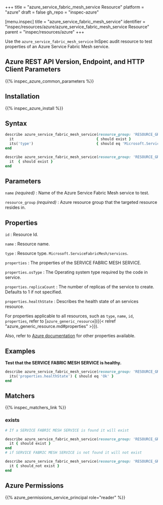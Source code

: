+++
title = "azure_service_fabric_mesh_service Resource"
platform = "azure"
draft = false
gh_repo = "inspec-azure"

[menu.inspec]
title = "azure_service_fabric_mesh_service"
identifier = "inspec/resources/azure/azure_service_fabric_mesh_service Resource"
parent = "inspec/resources/azure"
+++

Use the `azure_service_fabric_mesh_service` InSpec audit resource to test properties of an Azure Service Fabric Mesh service.

## Azure REST API Version, Endpoint, and HTTP Client Parameters

{{% inspec_azure_common_parameters %}}

## Installation

{{% inspec_azure_install %}}

## Syntax

```ruby
describe azure_service_fabric_mesh_service(resource_group: 'RESOURCE_GROUP', name: 'SERVICE_FABRIC_MESH_SERVICE_NAME') do
  it                                      { should exist }
  its('type')                             { should eq 'Microsoft.ServiceFabricMesh/applications' }
end
```

```ruby
describe azure_service_fabric_mesh_service(resource_group: 'RESOURCE_GROUP', name: 'SERVICE_FABRIC_MESH_SERVICE_NAME') do
  it  { should exist }
end
```

## Parameters

`name` _(required)_
: Name of the Azure Service Fabric Mesh service to test.

`resource_group` _(required)_
: Azure resource group that the targeted resource resides in.

## Properties

`id`
: Resource Id.

`name`
: Resource name.

`type`
: Resource type. `Microsoft.ServiceFabricMesh/services`.

`properties`
: The properties of the SERVICE FABRIC MESH SERVICE.

`properties.osType`
: The Operating system type required by the code in service.

`properties.replicaCount`
: The number of replicas of the service to create. Defaults to 1 if not specified.

`properties.healthState`
: Describes the health state of an services resource.


For properties applicable to all resources, such as `type`, `name`, `id`, `properties`, refer to [`azure_generic_resource`]({{< relref "azure_generic_resource.md#properties" >}}).

Also, refer to [Azure documentation](https://docs.microsoft.com/en-us/rest/api/servicefabric/sfmeshrp-api-service_get) for other properties available.

## Examples

**Test that the SERVICE FABRIC MESH SERVICE is healthy.**

```ruby
describe azure_service_fabric_mesh_service(resource_group: 'RESOURCE_GROUP', name: 'SERVICE_FABRIC_MESH_SERVICE_NAME') do
  its('properties.healthState') { should eq 'Ok' }
end
```

## Matchers

{{% inspec_matchers_link %}}

### exists

```ruby
# If a SERVICE FABRIC MESH SERVICE is found it will exist

describe azure_service_fabric_mesh_service(resource_group: 'RESOURCE_GROUP', name: 'SERVICE_FABRIC_MESH_SERVICE_NAME') do
  it { should exist }
end
# if SERVICE FABRIC MESH SERVICE is not found it will not exist

describe azure_service_fabric_mesh_service(resource_group: 'RESOURCE_GROUP', name: 'SERVICE_FABRIC_MESH_SERVICE_NAME') do
  it { should_not exist }
end
```

## Azure Permissions

{{% azure_permissions_service_principal role="reader" %}}
